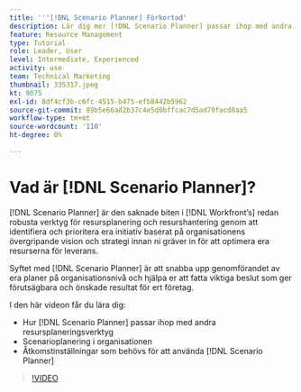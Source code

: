 ```yaml
---
title: '''[!DNL Scenario Planner] Förkortad'
description: Lär dig mer [!DNL Scenario Planner] passar ihop med andra resursplaneringsverktyg. Lär dig sedan hur du konfigurerar [!DNL Scenario Planner].
feature: Resource Management
type: Tutorial
role: Leader, User
level: Intermediate, Experienced
activity: use
team: Technical Marketing
thumbnail: 335317.jpeg
kt: 9075
exl-id: 8df4cf3b-c6fc-4515-b475-efb8442b5962
source-git-commit: 89b5e66ad2b37c4e5d0bffcac7d5ad79facd8aa5
workflow-type: tm+mt
source-wordcount: '110'
ht-degree: 0%

---
```


# Vad är [!DNL Scenario Planner]?

[!DNL Scenario Planner] är den saknade biten i [!DNL Workfront’s] redan robusta verktyg för resursplanering och resurshantering genom att identifiera och prioritera era initiativ baserat på organisationens övergripande vision och strategi innan ni gräver in för att optimera era resurserna för leverans.

Syftet med [!DNL Scenario Planner] är att snabba upp genomförandet av era planer på organisationsnivå och hjälpa er att fatta viktiga beslut som ger förutsägbara och önskade resultat för ert företag.

I den här videon får du lära dig:

* Hur [!DNL Scenario Planner] passar ihop med andra resursplaneringsverktyg
* Scenarioplanering i organisationen
* Åtkomstinställningar som behövs för att använda [!DNL Scenario Planner]

>[!VIDEO](https://video.tv.adobe.com/v/335317/?quality=12)
